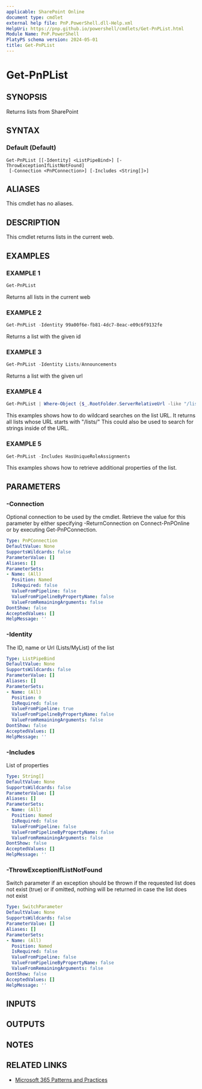 ```yaml
---
applicable: SharePoint Online
document type: cmdlet
external help file: PnP.PowerShell.dll-Help.xml
HelpUri: https://pnp.github.io/powershell/cmdlets/Get-PnPList.html
Module Name: PnP.PowerShell
PlatyPS schema version: 2024-05-01
title: Get-PnPList
---
```


# Get-PnPList

## SYNOPSIS

Returns lists from SharePoint

## SYNTAX

### Default (Default)

```
Get-PnPList [[-Identity] <ListPipeBind>] [-ThrowExceptionIfListNotFound]
 [-Connection <PnPConnection>] [-Includes <String[]>]
```

## ALIASES

This cmdlet has no aliases.

## DESCRIPTION

This cmdlet returns lists in the current web.

## EXAMPLES

### EXAMPLE 1

```powershell
Get-PnPList
```

Returns all lists in the current web

### EXAMPLE 2

```powershell
Get-PnPList -Identity 99a00f6e-fb81-4dc7-8eac-e09c6f9132fe
```

Returns a list with the given id

### EXAMPLE 3

```powershell
Get-PnPList -Identity Lists/Announcements
```

Returns a list with the given url

### EXAMPLE 4

```powershell
Get-PnPList | Where-Object {$_.RootFolder.ServerRelativeUrl -like "/lists/*"}
```

This examples shows how to do wildcard searches on the list URL. It returns all lists whose URL starts with "/lists/" This could also be used to search for strings inside of the URL.

### EXAMPLE 5

```powershell
Get-PnPList -Includes HasUniqueRoleAssignments
```

This examples shows how to retrieve additional properties of the list.

## PARAMETERS

### -Connection

Optional connection to be used by the cmdlet. Retrieve the value for this parameter by either specifying -ReturnConnection on Connect-PnPOnline or by executing Get-PnPConnection.

```yaml
Type: PnPConnection
DefaultValue: None
SupportsWildcards: false
ParameterValue: []
Aliases: []
ParameterSets:
- Name: (All)
  Position: Named
  IsRequired: false
  ValueFromPipeline: false
  ValueFromPipelineByPropertyName: false
  ValueFromRemainingArguments: false
DontShow: false
AcceptedValues: []
HelpMessage: ''
```

### -Identity

The ID, name or Url (Lists/MyList) of the list

```yaml
Type: ListPipeBind
DefaultValue: None
SupportsWildcards: false
ParameterValue: []
Aliases: []
ParameterSets:
- Name: (All)
  Position: 0
  IsRequired: false
  ValueFromPipeline: true
  ValueFromPipelineByPropertyName: false
  ValueFromRemainingArguments: false
DontShow: false
AcceptedValues: []
HelpMessage: ''
```

### -Includes

List of properties

```yaml
Type: String[]
DefaultValue: None
SupportsWildcards: false
ParameterValue: []
Aliases: []
ParameterSets:
- Name: (All)
  Position: Named
  IsRequired: false
  ValueFromPipeline: false
  ValueFromPipelineByPropertyName: false
  ValueFromRemainingArguments: false
DontShow: false
AcceptedValues: []
HelpMessage: ''
```

### -ThrowExceptionIfListNotFound

Switch parameter if an exception should be thrown if the requested list does not exist (true) or if omitted, nothing will be returned in case the list does not exist

```yaml
Type: SwitchParameter
DefaultValue: None
SupportsWildcards: false
ParameterValue: []
Aliases: []
ParameterSets:
- Name: (All)
  Position: Named
  IsRequired: false
  ValueFromPipeline: false
  ValueFromPipelineByPropertyName: false
  ValueFromRemainingArguments: false
DontShow: false
AcceptedValues: []
HelpMessage: ''
```

## INPUTS

## OUTPUTS

## NOTES

## RELATED LINKS

- [Microsoft 365 Patterns and Practices](https://aka.ms/m365pnp)
